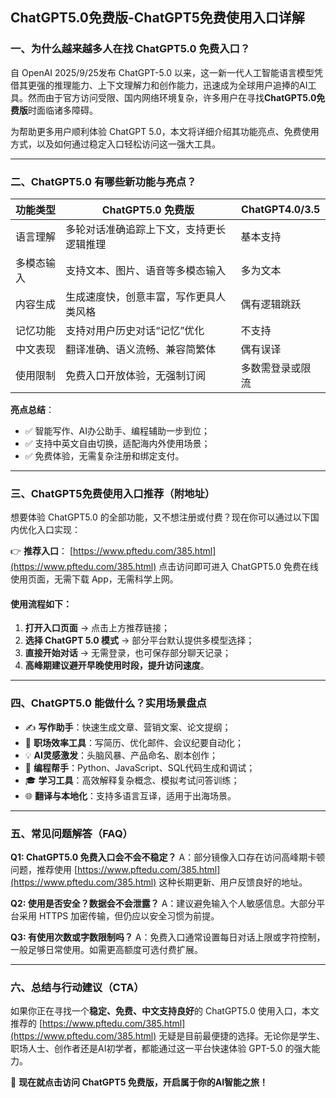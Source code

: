 ## ChatGPT5.0免费版-ChatGPT5免费使用入口详解

### 一、为什么越来越多人在找 ChatGPT5.0 免费入口？

自 OpenAI 2025/9/25发布 ChatGPT-5.0 以来，这一新一代人工智能语言模型凭借其更强的推理能力、上下文理解力和创作能力，迅速成为全球用户追捧的AI工具。然而由于官方访问受限、国内网络环境复杂，许多用户在寻找**ChatGPT5.0免费版**时面临诸多障碍。

为帮助更多用户顺利体验 ChatGPT 5.0，本文将详细介绍其功能亮点、免费使用方式，以及如何通过稳定入口轻松访问这一强大工具。

---

### 二、ChatGPT5.0 有哪些新功能与亮点？

| 功能类型  | ChatGPT5.0 免费版       | ChatGPT4.0/3.5 |
| ----- | -------------------- | -------------- |
| 语言理解  | 多轮对话准确追踪上下文，支持更长逻辑推理 | 基本支持           |
| 多模态输入 | 支持文本、图片、语音等多模态输入     | 多为文本           |
| 内容生成  | 生成速度快，创意丰富，写作更具人类风格  | 偶有逻辑跳跃         |
| 记忆功能  | 支持对用户历史对话“记忆”优化      | 不支持            |
| 中文表现  | 翻译准确、语义流畅、兼容简繁体      | 偶有误译           |
| 使用限制  | 免费入口开放体验，无强制订阅       | 多数需登录或限流       |

**亮点总结**：

* ✅ 智能写作、AI办公助手、编程辅助一步到位；
* ✅ 支持中英文自由切换，适配海内外使用场景；
* ✅ 免费体验，无需复杂注册和绑定支付。

---

### 三、ChatGPT5免费使用入口推荐（附地址）

想要体验 ChatGPT5.0 的全部功能，又不想注册或付费？现在你可以通过以下国内优化入口实现：

👉 **推荐入口**：
[https://www.pftedu.com/385.html](https://www.pftedu.com/385.html)
点击访问即可进入 ChatGPT5.0 免费在线使用页面，无需下载 App，无需科学上网。

#### 使用流程如下：

1. **打开入口页面** → 点击上方推荐链接；
2. **选择 ChatGPT 5.0 模式** → 部分平台默认提供多模型选择；
3. **直接开始对话** → 无需登录，也可保存部分聊天记录；
4. **高峰期建议避开早晚使用时段，提升访问速度**。

---

### 四、ChatGPT5.0 能做什么？实用场景盘点

* ✍️ **写作助手**：快速生成文章、营销文案、论文提纲；
* 💼 **职场效率工具**：写简历、优化邮件、会议纪要自动化；
* 💡 **AI灵感激发**：头脑风暴、产品命名、剧本创作；
* 🔧 **编程帮手**：Python、JavaScript、SQL代码生成和调试；
* 🎓 **学习工具**：高效解释复杂概念、模拟考试问答训练；
* 🌐 **翻译与本地化**：支持多语言互译，适用于出海场景。

---

### 五、常见问题解答（FAQ）

**Q1: ChatGPT5.0 免费入口会不会不稳定？**
A：部分镜像入口存在访问高峰期卡顿问题，推荐使用 [https://www.pftedu.com/385.html](https://www.pftedu.com/385.html) 这种长期更新、用户反馈良好的地址。

**Q2: 使用是否安全？数据会不会泄露？**
A：建议避免输入个人敏感信息。大部分平台采用 HTTPS 加密传输，但仍应以安全习惯为前提。

**Q3: 有使用次数或字数限制吗？**
A：免费入口通常设置每日对话上限或字符控制，一般足够日常使用。如需更高额度可选付费扩展。

---

### 六、总结与行动建议（CTA）

如果你正在寻找一个**稳定、免费、中文支持良好**的 ChatGPT5.0 使用入口，本文推荐的 [https://www.pftedu.com/385.html](https://www.pftedu.com/385.html) 无疑是目前最便捷的选择。无论你是学生、职场人士、创作者还是AI初学者，都能通过这一平台快速体验 GPT-5.0 的强大能力。

🎯 **现在就点击访问 ChatGPT5 免费版，开启属于你的AI智能之旅！**
